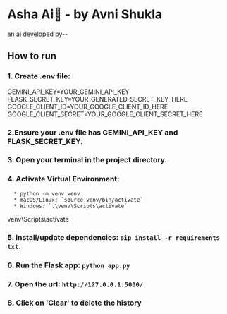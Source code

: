 # Asha Ai🚀 - by Avni Shukla
an ai developed by--

## How to run

### 1. Create .env file:
GEMINI_API_KEY=YOUR_GEMINI_API_KEY
FLASK_SECRET_KEY=YOUR_GENERATED_SECRET_KEY_HERE
GOOGLE_CLIENT_ID=YOUR_GOOGLE_CLIENT_ID_HERE
GOOGLE_CLIENT_SECRET=YOUR_GOOGLE_CLIENT_SECRET_HERE

### 2.Ensure your .env file has GEMINI_API_KEY and FLASK_SECRET_KEY.

### 3. Open your terminal in the project directory.

### 4. Activate Virtual Environment:
      * python -m venv venv
      * macOS/Linux: `source venv/bin/activate`
      * Windows: `.\venv\Scripts\activate`
venv\Scripts\activate
### 5. Install/update dependencies: `pip install -r requirements txt`.

### 6. Run the Flask app: `python app.py`

### 7. Open the url: `http://127.0.0.1:5000/`

### 8. Click on 'Clear' to delete the history
